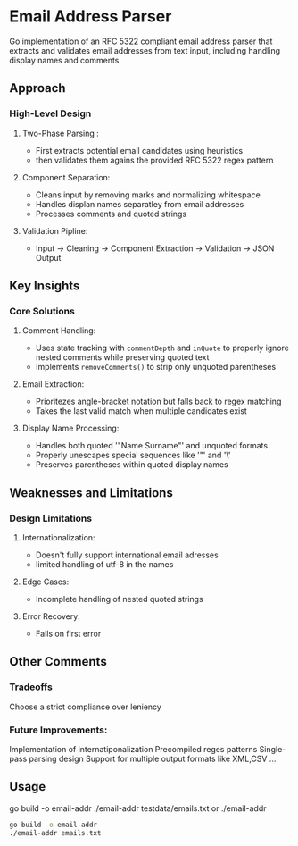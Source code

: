 # Email Address Parser
 Go implementation of an RFC 5322 compliant email address parser that extracts and validates email addresses from text input, including handling display names and comments.
 
## Approach

### High-Level Design

1. Two-Phase Parsing :
   - First extracts potential email candidates using heuristics
   - then validates them agains the provided RFC 5322 regex pattern

2. Component Separation:
   - Cleans input by removing marks and normalizing whitespace
   - Handles displan names separatley from email addresses
   - Processes comments and quoted strings

3. Validation Pipline:
   - Input → Cleaning → Component Extraction → Validation → JSON Output

## Key Insights

### Core Solutions

1. Comment Handling:
   - Uses state tracking with `commentDepth` and `inQuote` to properly ignore nested comments while preserving quoted text
   - Implements `removeComments()` to strip only unquoted parentheses
     

2. Email Extraction:
   - Prioritezes angle-bracket notation but falls back to regex matching
   - Takes the last valid match when multiple candidates exist

3. Display Name Processing:
   - Handles both quoted '"Name Surname"' and unquoted formats
   - Properly unescapes special sequences like '\"' and '\\'
   - Preserves parentheses within quoted display names

## Weaknesses and Limitations

### Design Limitations

1. Internationalization:
   - Doesn't fully support international email adresses
   - limited handling of utf-8 in the names

2. Edge Cases:
   - Incomplete handling of nested quoted strings
3. Error Recovery:
   - Fails on first error

## Other Comments

### Tradeoffs 
Choose a strict compliance over leniency

### Future Improvements:
Implementation of internatiponalization
Precompiled reges patterns
Single-pass parsing design
Support for multiple output formats like XML,CSV ...

## Usage

go build -o email-addr
./email-addr testdata/emails.txt or ./email-addr <file-name>

```bash
go build -o email-addr
./email-addr emails.txt
